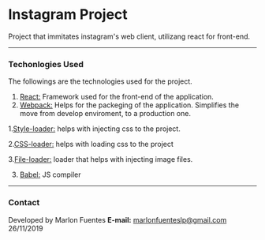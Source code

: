 # Instagram Project

Project that immitates instagram's web client, utilizang react for front-end.

___
### Techonlogies Used

The followings are the technologies used for the project.
1.  [React:](https://es.reactjs.org/) Framework used for the front-end of the application. 
2. [Webpack:](https://webpack.js.org/) Helps for the packeging of the application. Simplifies the move from develop enviroment, to a production one. 
  
  1.[Style-loader:](https://github.com/webpack-contrib/style-loader) helps with injecting css to the project. 
  
  2.[CSS-loader:](https://github.com/webpack-contrib/css-loader) helps with loading css to the project 
  
  3.[File-loader:](https://github.com/webpack-contrib/file-loader) loader that helps with injecting image files.

3. [Babel:](https://babeljs.io/) JS compiler 


___
### Contact

Developed by Marlon Fuentes
**E-mail:** marlonfuenteslp@gmail.com
26/11/2019
